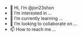 - 👋 Hi, I’m @jon23shon
- 👀 I’m interested in ...
- 🌱 I’m currently learning ...
- 💞️ I’m looking to collaborate on ...
- 📫 How to reach me ...

<!---
jon23shon/jon23shon is a ✨ special ✨ repository because its `README.md` (this file) appears on your GitHub profile.
You can click the Preview link to take a look at your changes.
--->
